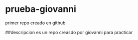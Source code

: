 # prueba-giovanni
primer repo creado en github

##descripcion
es un repo creasdo por giovanni para practicar
